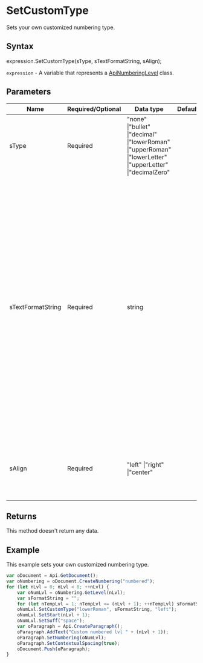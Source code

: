 # SetCustomType

Sets your own customized numbering type.

## Syntax

expression.SetCustomType(sType, sTextFormatString, sAlign);

`expression` - A variable that represents a [ApiNumberingLevel](../ApiNumberingLevel.md) class.

## Parameters

| **Name** | **Required/Optional** | **Data type** | **Default** | **Description** |
| ------------- | ------------- | ------------- | ------------- | ------------- |
| sType | Required | "none" &#124;"bullet" &#124;"decimal" &#124;"lowerRoman" &#124;"upperRoman" &#124;"lowerLetter" &#124;"upperLetter" &#124;"decimalZero" |  | The custom numbering type used for the current numbering definition. |
| sTextFormatString | Required | string |  | Any text in this parameter will be taken as literal text to be repeated in each instance of this numbering level, except for any use of the percent symbol (%) followed by a number, which will be used to indicate the one-based index of the number to be used at this level. Any number of a level higher than this level will be ignored. |
| sAlign | Required | "left" &#124;"right" &#124;"center" |  | Type of justification applied to the text run in the current numbering level. |

## Returns

This method doesn't return any data.

## Example

This example sets your own customized numbering type.

```javascript
var oDocument = Api.GetDocument();
var oNumbering = oDocument.CreateNumbering("numbered");
for (let nLvl = 0; nLvl < 8; ++nLvl) {
	var oNumLvl = oNumbering.GetLevel(nLvl);
	var sFormatString = "";
	for (let nTempLvl = 1; nTempLvl <= (nLvl + 1); ++nTempLvl) sFormatString += "%" + nTempLvl + ".";
	oNumLvl.SetCustomType("lowerRoman", sFormatString, "left");
	oNumLvl.SetStart(nLvl + 1);
	oNumLvl.SetSuff("space");
	var oParagraph = Api.CreateParagraph();
	oParagraph.AddText("Custom numbered lvl " + (nLvl + 1));
	oParagraph.SetNumbering(oNumLvl);
	oParagraph.SetContextualSpacing(true);
	oDocument.Push(oParagraph);
}
```
